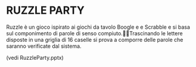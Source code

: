 # RUZZLE PARTY

Ruzzle è un gioco ispirato ai giochi da tavolo Boogle e e Scrabble e si basa sul componimento di parole di senso compiuto.Trascinando le lettere disposte in una griglia di 16 caselle si prova a comporre delle parole che saranno verificate dal sistema.

(vedi RuzzleParty.pptx)